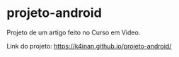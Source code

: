 # projeto-android
Projeto de um artigo feito no Curso em Video.

Link do projeto: https://k4inan.github.io/projeto-android/
